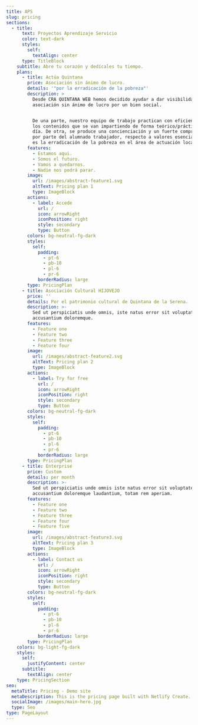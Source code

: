 ```yaml
---
title: APS
slug: pricing
sections:
  - title:
      text: Proyectos Aprendizaje Servicio
      color: text-dark
      styles:
        self:
          textAlign: center
      type: TitleBlock
    subtitle: Abre tu corazón y dedícales tu tiempo.
    plans:
      - title: Actúa Quintana
        price: Asociación sin ánimo de lucro.
        details: '"por la erradicación de la pobreza"'
        description: >
          Desde CRA QUINTANA WEB hemos decidido ayudar a dar visibilidad a esta
          asociación sin ánimo de lucro por un bien social. 


          De una parte, nuestro equipo de trabajo practican con eficiencia todos
          los contenidos que se van impartiendo de forma teórico/práctica día a
          día. De otra, se produce una concienciación y un fuerte compromiso,
          por parte del alumnado trabajador, respecto a valores esenciales como
          es la erradicación de la pobreza en el área de actuación local.
        features:
          - Estamos aqui.
          - Somos el futuro.
          - Vamos a quedarnos.
          - Nadie nos podrá parar.
        image:
          url: /images/abstract-feature1.svg
          altText: Pricing plan 1
          type: ImageBlock
        actions:
          - label: Accede
            url: /
            icon: arrowRight
            iconPosition: right
            style: secondary
            type: Button
        colors: bg-neutral-fg-dark
        styles:
          self:
            padding:
              - pt-6
              - pb-10
              - pl-6
              - pr-6
            borderRadius: large
        type: PricingPlan
      - title: Asociación Cultural HIJOVEJO
        price: ''
        details: Por el patrimonio cultural de Quintana de la Serena.
        description: >-
          Sed ut perspiciatis unde omnis, iste natus error sit voluptatem
          accusantium doloremque.
        features:
          - Feature one
          - Feature two
          - Feature three
          - Feature four
        image:
          url: /images/abstract-feature2.svg
          altText: Pricing plan 2
          type: ImageBlock
        actions:
          - label: Try for free
            url: /
            icon: arrowRight
            iconPosition: right
            style: secondary
            type: Button
        colors: bg-neutral-fg-dark
        styles:
          self:
            padding:
              - pt-6
              - pb-10
              - pl-6
              - pr-6
            borderRadius: large
        type: PricingPlan
      - title: Enterprise
        price: Custom
        details: per month
        description: >-
          Sed ut perspiciatis unde omnis iste natus error sit voluptatem
          accusantium doloremque laudantium, totam rem aperiam.
        features:
          - Feature one
          - Feature two
          - Feature three
          - Feature four
          - Feature five
        image:
          url: /images/abstract-feature3.svg
          altText: Pricing plan 3
          type: ImageBlock
        actions:
          - label: Contact us
            url: /
            icon: arrowRight
            iconPosition: right
            style: secondary
            type: Button
        colors: bg-neutral-fg-dark
        styles:
          self:
            padding:
              - pt-6
              - pb-10
              - pl-6
              - pr-6
            borderRadius: large
        type: PricingPlan
    colors: bg-light-fg-dark
    styles:
      self:
        justifyContent: center
      subtitle:
        textAlign: center
    type: PricingSection
seo:
  metaTitle: Pricing - Demo site
  metaDescription: This is the pricing page built with Netlify Create.
  socialImage: /images/main-hero.jpg
  type: Seo
type: PageLayout
---
```

